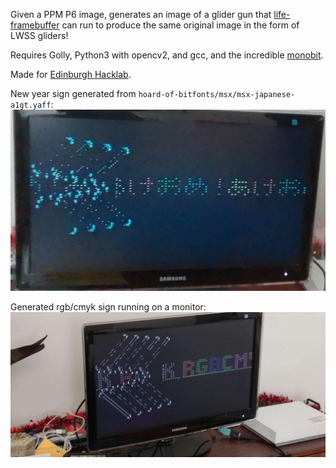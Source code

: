 Given a PPM P6 image, generates an image of a glider gun that
[life-framebuffer](https://github.com/dylan-thinnes/life-framebuffer) can run to
produce the same original image in the form of LWSS gliders!

Requires Golly, Python3 with opencv2, and gcc, and the incredible
[monobit](https://github.com/robhagemans/monobit).

Made for [Edinburgh Hacklab](https://ehlab.uk).

New year sign generated from `hoard-of-bitfonts/msx/msx-japanese-a1gt.yaff`:
![new year sign](/new-year-sign.jpg)

Generated rgb/cmyk sign running on a monitor:
![generated rgb/cmyk sign running on a monitor](/rgbcmyk-sign.jpg)
